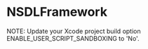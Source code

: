 # NSDLFramework

NOTE: Update your Xcode project build option ENABLE_USER_SCRIPT_SANDBOXING to 'No'.
